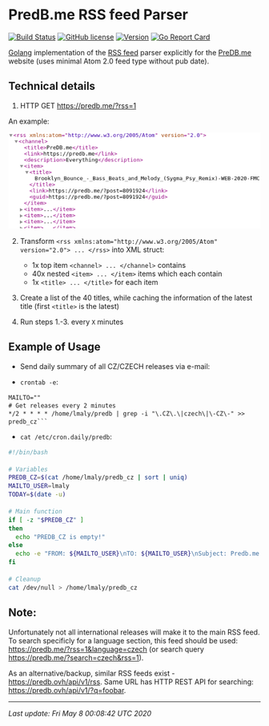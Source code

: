 # PredB.me RSS feed Parser

[![Build Status](https://travis-ci.org/luckylittle/predb_me_rss_parser.svg?branch=master)](https://travis-ci.org/luckylittle/predb_me_rss_parser)
[![GitHub license](https://img.shields.io/github/license/luckylittle/predb_me_rss_parser.svg)](https://github.com/luckylittle/predb_me_rss_parser/blob/master/LICENSE)
[![Version](https://img.shields.io/badge/Version-0.0.1-green.svg)](https://github.com/luckylittle/predb_me_rss_parser/releases)
[![Go Report Card](https://goreportcard.com/badge/github.com/luckylittle/predb_me_rss_parser)](https://goreportcard.com/report/github.com/luckylittle/predb_me_rss_parser)


[Golang](https://golang.org/) implementation of the [RSS feed](https://en.wikipedia.org/wiki/RSS) parser explicitly for the [PreDB.me](https://predb.me/) website (uses minimal Atom 2.0 feed type without pub date).

## Technical details

1. HTTP GET https://predb.me/?rss=1

An example:

![xml_document_tree.png](img/xml_document_tree.png)

2. Transform `<rss xmlns:atom="http://www.w3.org/2005/Atom" version="2.0"> ... </rss>` into XML struct:
   - 1x top item `<channel> ... </channel>` contains
   - 40x nested `<item> ... </item>` items which each contain
   - 1x `<title> ... </title>` for each item

3. Create a list of the 40 titles, while caching the information of the latest title (first `<title>` is the latest)

4. Run steps 1.-3. every `X` minutes

## Example of Usage

- Send daily summary of all CZ/CZECH releases via e-mail:

- `crontab -e`:

```text
MAILTO=""
# Get releases every 2 minutes
*/2 * * * * /home/lmaly/predb | grep -i "\.CZ\.\|czech\|\-CZ\-" >> predb_cz```
```

- `cat /etc/cron.daily/predb`:

```bash
#!/bin/bash

# Variables
PREDB_CZ=$(cat /home/lmaly/predb_cz | sort | uniq)
MAILTO_USER=lmaly
TODAY=$(date -u)

# Main function
if [ -z "$PREDB_CZ" ]
then
  echo "PREDB_CZ is empty!"
else
  echo -e "FROM: ${MAILTO_USER}\nTO: ${MAILTO_USER}\nSubject: Predb.me matches for ${TODAY}\n\n${PREDB_CZ}" | sendmail -t
fi

# Cleanup
cat /dev/null > /home/lmaly/predb_cz
```

## Note:

Unfortunately not all international releases will make it to the main RSS feed. To search specificly for a language section, this feed should be used: https://predb.me/?rss=1&language=czech (or search query https://predb.me/?search=czech&rss=1).

As an alternative/backup, similar RSS feeds exist - https://predb.ovh/api/v1/rss. Same URL has HTTP REST API for searching: https://predb.ovh/api/v1/?q=foobar.

---

_Last update: Fri May 8 00:08:42 UTC 2020_
